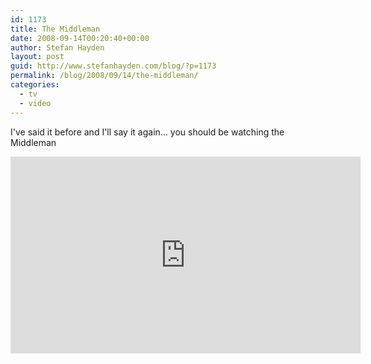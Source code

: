 ```yaml
---
id: 1173
title: The Middleman
date: 2008-09-14T00:20:40+00:00
author: Stefan Hayden
layout: post
guid: http://www.stefanhayden.com/blog/?p=1173
permalink: /blog/2008/09/14/the-middleman/
categories:
  - tv
  - video
---
```

I've said it before and I'll say it again... you should be watching the Middleman

<iframe width="560" height="315" src="https://www.youtube.com/embed/StG2a1vjC4w" title="YouTube video player" frameborder="0" allow="accelerometer; autoplay; clipboard-write; encrypted-media; gyroscope; picture-in-picture" allowfullscreen></iframe>
